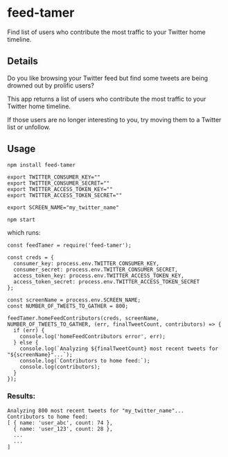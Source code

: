 feed-tamer
==========

Find list of users who contribute the most traffic to your Twitter home timeline.

## Details

Do you like browsing your Twitter feed but find some tweets are being drowned out by prolific users?

This app returns a list of users who contribute the most traffic to your Twitter home timeline.

If those users are no longer interesting to you, try moving them to a Twitter list or unfollow.

## Usage

    npm install feed-tamer

```
export TWITTER_CONSUMER_KEY=""
export TWITTER_CONSUMER_SECRET=""
export TWITTER_ACCESS_TOKEN_KEY=""
export TWITTER_ACCESS_TOKEN_SECRET=""

export SCREEN_NAME="my_twitter_name"
```

```
npm start
```

which runs:

```
const feedTamer = require('feed-tamer');

const creds = {
  consumer_key: process.env.TWITTER_CONSUMER_KEY,
  consumer_secret: process.env.TWITTER_CONSUMER_SECRET,
  access_token_key: process.env.TWITTER_ACCESS_TOKEN_KEY,
  access_token_secret: process.env.TWITTER_ACCESS_TOKEN_SECRET
};

const screenName = process.env.SCREEN_NAME;
const NUMBER_OF_TWEETS_TO_GATHER = 800;

feedTamer.homeFeedContributors(creds, screenName, NUMBER_OF_TWEETS_TO_GATHER, (err, finalTweetCount, contributors) => {
  if (err) {
    console.log('homeFeedContributors error', err);
  } else {
    console.log(`Analyzing ${finalTweetCount} most recent tweets for "${screenName}"...`);
    console.log(`Contributors to home feed:`);
    console.log(contributors);
  }
});
```

### Results:

```
Analyzing 800 most recent tweets for "my_twitter_name"...
Contributors to home feed:
[ { name: 'user_abc', count: 74 },
  { name: 'user_123', count: 28 },
  ...
  ...
]
```

